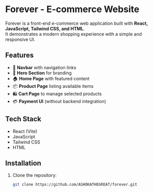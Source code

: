 # Forever - E-commerce Website

Forever is a front-end e-commerce web application built with **React, JavaScript, Tailwind CSS, and HTML**.  
It demonstrates a modern shopping experience with a simple and responsive UI.

## Features
- 🛒 **Navbar** with navigation links  
- 🎯 **Hero Section** for branding  
- 🏠 **Home Page** with featured content  
- 📦 **Product Page** listing available items  
- 🛍️ **Cart Page** to manage selected products  
- 💳 **Payment UI** (without backend integration)  

## Tech Stack
- React (Vite)  
- JavaScript  
- Tailwind CSS  
- HTML  

## Installation
1. Clone the repository:
   ```bash
   git clone https://github.com/ASHOKATHEGREAT/forever.git
